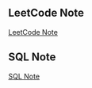 ## LeetCode Note

[LeetCode Note](./LeetCode刷题笔记.md)



## SQL Note

[SQL Note](./MySQL_Practice.md)

